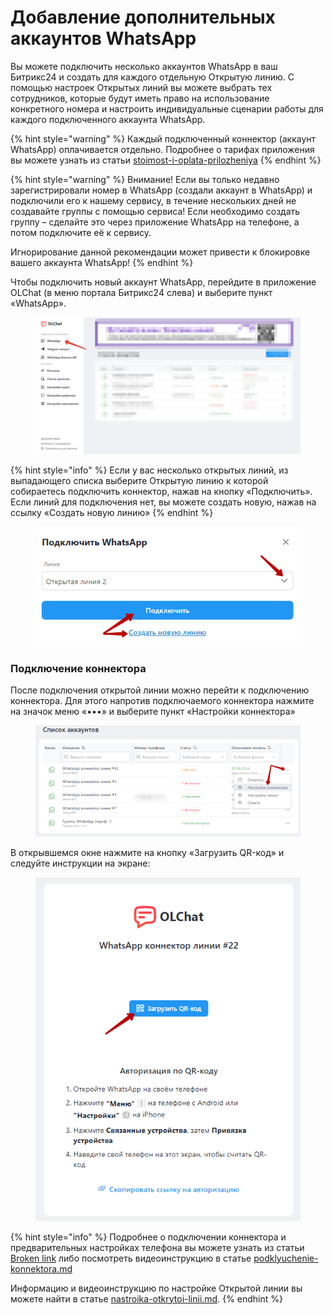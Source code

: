 # Добавление дополнительных аккаунтов WhatsApp

Вы можете подключить несколько аккаунтов WhatsApp в ваш Битрикс24 и создать для каждого отдельную Открытую линию. С помощью настроек Открытых линий вы можете выбрать тех сотрудников, которые будут иметь право на использование конкретного номера и настроить индивидуальные сценарии работы для каждого подключенного аккаунта WhatsApp.

{% hint style="warning" %}
Каждый подключенный коннектор (аккаунт WhatsApp) оплачивается отдельно. Подробнее о тарифах приложения вы можете узнать из статьи [stoimost-i-oplata-prilozheniya](../../stoimost-i-oplata-prilozheniya/ "mention")
{% endhint %}

{% hint style="warning" %}
Внимание! Если вы только недавно зарегистрировали номер в WhatsApp (создали аккаунт в WhatsApp) и подключили его к нашему сервису, в течение нескольких дней не создавайте группы с помощью сервиса! Если необходимо создать группу – сделайте это через приложение WhatsApp на телефоне, а потом подключите её к сервису.

Игнорирование данной рекомендации может привести к блокировке вашего аккаунта WhatsApp!
{% endhint %}

Чтобы подключить новый аккаунт WhatsApp, перейдите в приложение OLChat (в меню портала Битрикс24 слева) и выберите пункт «WhatsApp».

<figure><img src="../../.gitbook/assets/image (3) (1).png" alt=""><figcaption></figcaption></figure>

{% hint style="info" %}
Если у вас несколько открытых линий, из выпадающего списка выберите Открытую линию к которой собираетесь подключить коннектор, нажав на кнопку «Подключить». Если линий для подключения нет, вы можете создать новую, нажав на ссылку «Создать новую линию»
{% endhint %}

<figure><img src="../../.gitbook/assets/image (34).png" alt=""><figcaption></figcaption></figure>

### Подключение коннектора

После подключения открытой линии можно перейти к подключению коннектора. Для этого напротив подключаемого коннектора нажмите на значок меню «•••» и выберите пункт «Настройки коннектора»

<figure><img src="../../.gitbook/assets/image (35).png" alt=""><figcaption></figcaption></figure>

В открывшемся окне нажмите на кнопку «Загрузить QR-код» и следуйте инструкции на экране:

<figure><img src="../../.gitbook/assets/image (36).png" alt=""><figcaption></figcaption></figure>

{% hint style="info" %}
Подробнее о подключении коннектора и предварительных настройках телефона вы можете узнать из статьи [Broken link](broken-reference "mention") либо посмотреть видеоинструкцию в статье [podklyuchenie-konnektora.md](../podklyuchenie-konnektora.md "mention")

Информацию и видеоинструкцию по настройке Открытой линии вы можете найти в статье [nastroika-otkrytoi-linii.md](../nastroika-otkrytoi-linii.md "mention").
{% endhint %}
